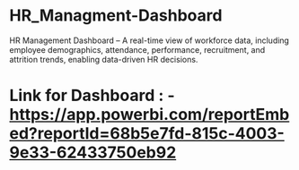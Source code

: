 # HR_Managment-Dashboard
HR Management Dashboard – A real-time view of workforce data, including employee demographics, attendance, performance, recruitment, and attrition trends, enabling data-driven HR decisions.
# Link for Dashboard : - https://app.powerbi.com/reportEmbed?reportId=68b5e7fd-815c-4003-9e33-62433750eb92
